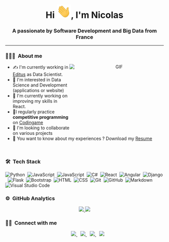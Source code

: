 <h1 align="center">Hi <img src="https://raw.githubusercontent.com/ABSphreak/ABSphreak/master/gifs/Hi.gif" width="45px">, I'm Nicolas</h1>
<h3 align="center">A passionate by Software Development and Big Data from France </h3>

<hr>


### 👨🏻‍💻 &nbsp;About me

<a target="_blank" align="center">
  <img align="right" top="500" height="200" width="300" alt="GIF" src="https://media.giphy.com/media/SWoSkN6DxTszqIKEqv/giphy.gif">
</a>

- ✍️ I'm currently working in <a href="https://www.editus-business.lu/" target="blank">Editus</a> as Data Scientist.
- 👀 I'm interested in Data Science and Development (applications or website) 
- 🌱 I'm currently working on improving my skills in React.
-  📝I regularly practice **competitive programming** on <a href="https://www.codingame.com/profile/de015f1a510d60cdcd0551896a34c709188072" target="blank">Codingame</a>
- 💞️ I'm looking to collaborate on various projects
- 📄 You want to know about my experiences ? Download my <a href="https://github.com/Coni63/Coni63/blob/main/CV_Nicolas_MINE.pdf" target="blank">Resume</a>
<!-- - 🤝 I'm available for freelancing.-->
<br/>

### 🛠 &nbsp;Tech Stack

![Python](https://img.shields.io/badge/-Python-05122A?style=flat&logo=python)&nbsp;
![JavaScript](https://img.shields.io/badge/-JavaScript-05122A?style=flat&logo=javascript)&nbsp;
![JavaScript](https://img.shields.io/badge/-TypeScript-05122A?style=flat&logo=typescript)&nbsp;
![C#](https://img.shields.io/badge/-C%23-05122A?style=flat&logo=Csharp&logoColor=ba5bd2)&nbsp;
![React](https://img.shields.io/badge/-React-05122A?style=flat&logo=react)&nbsp;
![Angular](https://img.shields.io/badge/-Angular-05122A?style=flat&logo=angular&logoColor=d6002e)&nbsp;
![Django](https://img.shields.io/badge/-Django-05122A?style=flat&logo=django&logoColor=ffffff)&nbsp;
![Flask](https://img.shields.io/badge/-Flask-05122A?style=flat&logo=flask)&nbsp;
![Bootstrap](https://img.shields.io/badge/-Bootstrap-05122A?style=flat&logo=bootstrap&logoColor=563D7C)&nbsp;
![HTML](https://img.shields.io/badge/-HTML-05122A?style=flat&logo=HTML5)&nbsp;
![CSS](https://img.shields.io/badge/-CSS-05122A?style=flat&logo=CSS3&logoColor=1572B6)&nbsp;
![Git](https://img.shields.io/badge/-Git-05122A?style=flat&logo=git)&nbsp;
![GitHub](https://img.shields.io/badge/-GitHub-05122A?style=flat&logo=github)&nbsp;
![Markdown](https://img.shields.io/badge/-Markdown-05122A?style=flat&logo=markdown)&nbsp;
![Visual Studio Code](https://img.shields.io/badge/-Visual%20Studio%20Code-05122A?style=flat&logo=visual-studio-code&logoColor=007ACC)&nbsp;

<!--
  <img src="https://img.shields.io/badge/-HTML-c58545?style=for-the-badge&logo=html5&logoColor=c58545&labelColor=282828">
  <img src="https://img.shields.io/badge/-CSS-d1a01f?style=for-the-badge&logo=css3&logoColor=d1a01f&labelColor=282828">
  <img src="https://img.shields.io/badge/-Python-98b982?style=for-the-badge&logo=python&logoColor=98b982&labelColor=282828">
-->
### ⚙️ &nbsp;GitHub Analytics

<p align="center">
<a href="https://github.com/coni63">
  <img height="180em" src="https://github-readme-stats-eight-theta.vercel.app/api?username=coni63&show_icons=true&theme=algolia&include_all_commits=true&count_private=true"/>
  <img height="180em" src="https://github-readme-stats-eight-theta.vercel.app/api/top-langs/?username=coni63&layout=compact&langs_count=8&theme=algolia&hide=jupyter%20notebook,html,php"/>
</a>
</p>

### 🤝🏻 &nbsp;Connect with me

<p align="center">
 <div align="center"  class="icons-social" style="margin-left: 10px;">
  <a style="margin-left: 10px;"  target="_blank" href="https://www.linkedin.com/in/nicolas-mine/">
    <img src="https://img.icons8.com/doodle/40/000000/linkedin--v2.png">
  </a>
  <a style="margin-left: 10px;" target="_blank" href="https://github.com/coni63">
    <img src="https://img.icons8.com/doodle/40/000000/github--v1.png">
  </a>
  <a style="margin-left: 10px;" target="_blank" href="https://stackoverflow.com/users/8044652/nicolas-m">
    <img src="https://img.icons8.com/external-tal-revivo-color-tal-revivo/40/000000/external-stack-overflow-is-a-question-and-answer-site-for-professional-logo-color-tal-revivo.png">
  </a>
  <a style="margin-left: 10px;" target="_blank" href="https://www.kaggle.com/coni57">
    <img src="https://img.icons8.com/external-tal-revivo-filled-tal-revivo/40/external-kaggle-an-online-community-of-data-scientists-and-machine-learners-owned-by-google-logo-filled-tal-revivo.png">
  </a>
 </div>
</p>
